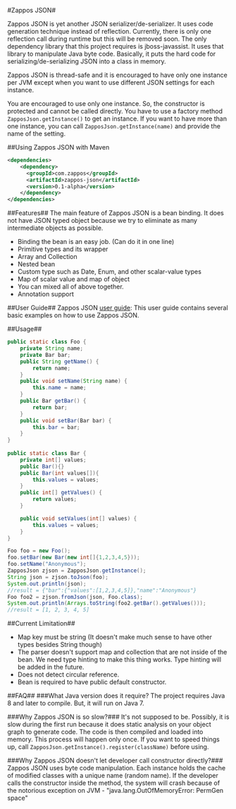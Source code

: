#Zappos JSON#

Zappos JSON is yet another JSON serializer/de-serializer. It uses code generation technique instead of
reflection. Currently, there is only one reflection call during runtime but this will be removed soon.
The only dependency library that this project requires is jboss-javassist. It uses that library to
manipulate Java byte code. Basically, it puts the hard code for serializing/de-serializing JSON 
into a class in memory.

Zappos JSON is thread-safe and it is encouraged to have only one instance per JVM except when you want to use
different JSON settings for each instance. 

You are encouraged to use only one instance. So, the constructor is protected and cannot be called directly.
You have to use a factory method `ZapposJson.getInstance()` to get an instance. If you want to have more than
one instance, you can call `ZapposJson.getInstance(name)` and provide the name of the setting.

##Using Zappos JSON with Maven

```xml
<dependencies>
    <dependency>
      <groupId>com.zappos</groupId>
      <artifactId>zappos-json</artifactId>
      <version>0.1-alpha</version>
    </dependency>
</dependencies>
```

##Features##
The main feature of Zappos JSON is a bean binding. It does not have JSON typed object because we try to eliminate
as many intermediate objects as possible.

- Binding the bean is an easy job. (Can do it in one line)
- Primitive types and its wrapper
- Array and Collection
- Nested bean
- Custom type such as Date, Enum, and other scalar-value types
- Map of scalar value and map of object
- You can mixed all of above together.
- Annotation support 

##User Guide##
Zappos JSON [user guide](https://github.com/zappos/zappos-json/blob/master/UserGuide.md):
This user guide contains several basic examples on how to use Zappos JSON.

##Usage##

```java
public static class Foo {
    private String name;
    private Bar bar;
    public String getName() {
        return name;
    }
    public void setName(String name) {
        this.name = name;
    }
    public Bar getBar() {
        return bar;
    }
    public void setBar(Bar bar) {
        this.bar = bar;
    }
}
    
public static class Bar {
    private int[] values;
    public Bar(){}
    public Bar(int values[]){
        this.values = values;
    }
    public int[] getValues() {
        return values;
    }

    public void setValues(int[] values) {
        this.values = values;
    }
}

Foo foo = new Foo();
foo.setBar(new Bar(new int[]{1,2,3,4,5}));
foo.setName("Anonymous");
ZapposJson zjson = ZapposJson.getInstance();
String json = zjson.toJson(foo);
System.out.println(json);
//result = {"bar":{"values":[1,2,3,4,5]},"name":"Anonymous"}
Foo foo2 = zjson.fromJson(json, Foo.class);
System.out.println(Arrays.toString(foo2.getBar().getValues()));
//result = [1, 2, 3, 4, 5]
```

##Current Limitation##
- Map key must be string (It doesn't make much sense to have other types besides String though)
- The parser doesn't support map and collection that are not inside of the bean. We need type hinting to make this thing works. Type hinting will be added in the future.
- Does not detect circular reference.
- Bean is required to have public default constructor.

##FAQ##
###What Java version does it require?
The project requires Java 8 and later to compile. But, it will run on Java 7.

###Why Zappos JSON is so slow?###
It's not supposed to be. Possibly, it is slow during the first run because it does static analysis on your object graph to generate code. The code is then compiled and loaded into memory. This process will happen only once. If you want to speed things up, call `ZapposJson.getInstance().register(className)` before using.

###Why Zappos JSON doesn't let developer call constructor directly?###
Zappos JSON uses byte code manipulation. Each instance holds the cache of modified classes with a unique name (random name). If the developer calls the constructor inside the method, the system will crash because of the notorious
exception on JVM - "java.lang.OutOfMemoryError: PermGen space"
